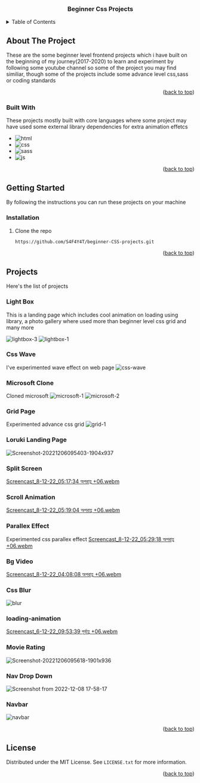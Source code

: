 <a name="readme-top"></a>

<div align="center">
  <h3 align="center">Beginner Css Projects</h3>
</div>

<!-- TABLE OF CONTENTS -->
<details>
  <summary>Table of Contents</summary>
  <ol>
    <li>
      <a href="#about-the-project">About The Project</a>
      <ul>
        <li><a href="#built-with">Built With</a></li>
      </ul>
    </li>
    <li>
      <a href="#getting-started">Getting Started</a>
      <ul>
        <li><a href="#installation">Installation</a></li>
      </ul>
    </li>
    <li>
      <a href="#projects">Projects</a>
      <ul>
        <li><a href="#light-box">Light-box</a></li>
        <li><a href="#wave">Css Wave</a></li>
        <li><a href="#microsoft-clone">Microsoft-Clone</a></li>
        <li><a href="#grid-page">Grid Page</a></li>
        <li><a href="#loruki-landing-page">Loruki Landing Page</a></li>
        <li><a href="#split-screen">Split Screen</a></li>
        <li><a href="#scroll-animation">Scroll Animation</a></li>
        <li><a href="#parallex-effect">Parallex Effect</a></li>
        <li><a href="#bg-video">Background Video</a></li>
        <li><a href="#css-blur">Css Blur</a></li>
        <li><a href="#loading-animation">Loading Animation</a></li>
        <li><a href="#movie-rating">Movie Rating</a></li>
        <li><a href="#nav-drop-down">Nav Drop Down</a></li>
        <li><a href="#navbar">Navbar</a></li>
      </ul>
    </li>
    <li><a href="#license">License</a></li>
  </ol>
</details>

<!-- ABOUT THE PROJECT -->
## About The Project

These are the some beginner level frontend projects which i have built on the beginning of my journey(2017-2020) to learn and experiment by following some youtube channel so some of the project you may find similiar, though some of the projects include some advance level css,sass or coding standards

<p align="right">(<a href="#readme-top">back to top</a>)</p>

### Built With

These projects mostly built with core languages where some project may have used some external library dependencies for extra animation effetcs

* ![html][html]
* ![css][css]
* ![sass][sass]
* ![js][js]

<p align="right">(<a href="#readme-top">back to top</a>)</p>

<!-- GETTING STARTED -->
## Getting Started

By following the instructions you can run these projects on your machine

### Installation

1. Clone the repo
   ```sh
   https://github.com/S4F4Y4T/beginner-CSS-projects.git
   ```

<p align="right">(<a href="#readme-top">back to top</a>)</p>

<!-- Projects -->
## Projects

Here's the list of projects

### Light Box
  
This is a landing page which includes cool animation on loading using library, a photo gallery where used more than beginner level css grid and many more
  
  ![lightbox-3](https://user-images.githubusercontent.com/46479689/206427511-bd15e441-c9db-45e0-a75b-e62aec66e32e.png)
  ![lightbox-1](https://user-images.githubusercontent.com/46479689/206426464-0d9db225-a6b6-48e9-b9d9-1002c9874bc6.png)
  
### Css Wave
  
I've experimented wave effect on web page
  ![css-wave](https://user-images.githubusercontent.com/46479689/206431215-199b8b51-f39a-4203-a82c-b59213a65307.png)
  
### Microsoft Clone
  
Cloned microsoft
  ![microsoft-1](https://user-images.githubusercontent.com/46479689/206432065-d47c2ee3-a63f-42c1-813a-962e82172ea5.png)
  ![microsoft-2](https://user-images.githubusercontent.com/46479689/206432092-ee5423f2-ee19-4cca-b16a-953ed3ddcf3d.png)
    
### Grid Page
  
Experimented advance css grid
![grid-1](https://user-images.githubusercontent.com/46479689/206432640-1d1a0307-73c6-45f1-bf52-528c2153abbb.png)
 
### Loruki Landing Page
  
![Screenshot-20221206095403-1904x937](https://user-images.githubusercontent.com/46479689/206432982-e65485d4-05c5-432d-8802-5fbd71348da4.png)

### Split Screen
  [Screencast_8-12-22_05:17:34 অপরাহ্ণ +06.webm](https://user-images.githubusercontent.com/46479689/206433669-7eb0dc7b-ed4e-43f7-b05e-bfcbff62e11d.webm)
  
### Scroll Animation
  [Screencast_8-12-22_05:19:04 অপরাহ্ণ +06.webm](https://user-images.githubusercontent.com/46479689/206435213-8d39386c-92dd-449d-8044-4f87d423e2cd.webm)
  
### Parallex Effect
Experimented css parallex effect
  [Screencast_8-12-22_05:29:18 অপরাহ্ণ +06.webm](https://user-images.githubusercontent.com/46479689/206435722-2eb6ff44-412e-4189-b16c-580b5660d99e.webm)

### Bg Video
  [Screencast_8-12-22_04:08:08 অপরাহ্ণ +06.webm](https://user-images.githubusercontent.com/46479689/206435884-a161b1ec-6ea1-477d-8444-3efa7c1f9780.webm)

### Css Blur
  ![blur](https://user-images.githubusercontent.com/46479689/206436562-9e5526a8-8986-4f12-876a-249db693617a.png)

  
### loading-animation 
  [Screencast_6-12-22_09:53:39 পূর্বাহ্ণ +06.webm](https://user-images.githubusercontent.com/46479689/206437777-096ba204-3f83-49b9-990f-0ce27d3c387d.webm)
 
### Movie Rating
 ![Screenshot-20221206095618-1901x936](https://user-images.githubusercontent.com/46479689/206440859-749d9e50-e825-4290-9fe8-bae96cc2d8cf.png)
  
### Nav Drop Down
 ![Screenshot from 2022-12-08 17-58-17](https://user-images.githubusercontent.com/46479689/206443041-b0a66e1e-d5c1-4994-8a46-133cb1d45e78.jpg)
  
### Navbar
  ![navbar](https://user-images.githubusercontent.com/46479689/206443384-6a738472-2e7d-41cd-b78a-f46d14296471.png)  

<p align="right">(<a href="#readme-top">back to top</a>)</p>

<!-- LICENSE -->
## License

Distributed under the MIT License. See `LICENSE.txt` for more information.

<p align="right">(<a href="#readme-top">back to top</a>)</p>

<!-- MARKDOWN LINKS & IMAGES -->
<!-- https://www.markdownguide.org/basic-syntax/#reference-style-links -->

[html]: https://img.shields.io/badge/html-html-orange
[css]: https://img.shields.io/badge/css-css-blue
[js]: https://img.shields.io/badge/js-js-yellow
[sass]: https://img.shields.io/badge/sass-sass-pink
